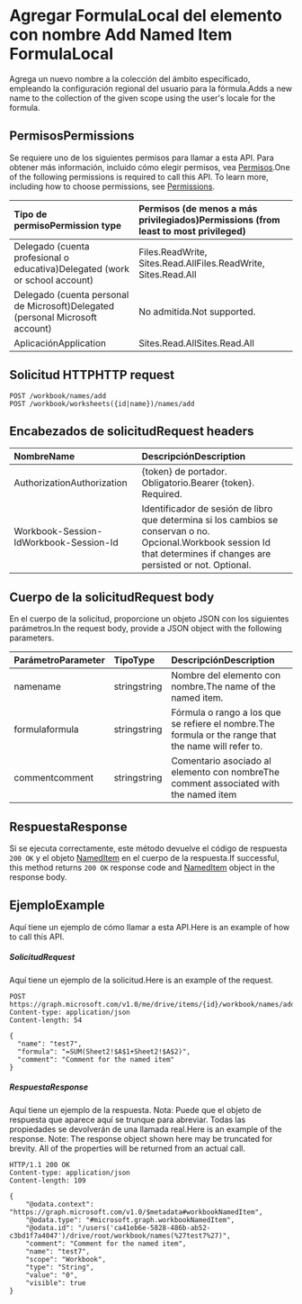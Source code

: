 # <a name="add-named-item-formulalocal"></a><span data-ttu-id="091ee-101">Agregar FormulaLocal del elemento con nombre </span><span class="sxs-lookup"><span data-stu-id="091ee-101">Add Named Item FormulaLocal</span></span>
<span data-ttu-id="091ee-102">Agrega un nuevo nombre a la colección del ámbito especificado, empleando la configuración regional del usuario para la fórmula.</span><span class="sxs-lookup"><span data-stu-id="091ee-102">Adds a new name to the collection of the given scope using the user's locale for the formula.</span></span>

## <a name="permissions"></a><span data-ttu-id="091ee-103">Permisos</span><span class="sxs-lookup"><span data-stu-id="091ee-103">Permissions</span></span>
<span data-ttu-id="091ee-p101">Se requiere uno de los siguientes permisos para llamar a esta API. Para obtener más información, incluido cómo elegir permisos, vea [Permisos](../../../concepts/permissions_reference.md).</span><span class="sxs-lookup"><span data-stu-id="091ee-p101">One of the following permissions is required to call this API. To learn more, including how to choose permissions, see [Permissions](../../../concepts/permissions_reference.md).</span></span>

|<span data-ttu-id="091ee-106">Tipo de permiso</span><span class="sxs-lookup"><span data-stu-id="091ee-106">Permission type</span></span>      | <span data-ttu-id="091ee-107">Permisos (de menos a más privilegiados)</span><span class="sxs-lookup"><span data-stu-id="091ee-107">Permissions (from least to most privileged)</span></span>              |
|:--------------------|:---------------------------------------------------------|
|<span data-ttu-id="091ee-108">Delegado (cuenta profesional o educativa)</span><span class="sxs-lookup"><span data-stu-id="091ee-108">Delegated (work or school account)</span></span> | <span data-ttu-id="091ee-109">Files.ReadWrite, Sites.Read.All</span><span class="sxs-lookup"><span data-stu-id="091ee-109">Files.ReadWrite, Sites.Read.All</span></span>    |
|<span data-ttu-id="091ee-110">Delegado (cuenta personal de Microsoft)</span><span class="sxs-lookup"><span data-stu-id="091ee-110">Delegated (personal Microsoft account)</span></span> | <span data-ttu-id="091ee-111">No admitida.</span><span class="sxs-lookup"><span data-stu-id="091ee-111">Not supported.</span></span>    |
|<span data-ttu-id="091ee-112">Aplicación</span><span class="sxs-lookup"><span data-stu-id="091ee-112">Application</span></span> | <span data-ttu-id="091ee-113">Sites.Read.All</span><span class="sxs-lookup"><span data-stu-id="091ee-113">Sites.Read.All</span></span> |

## <a name="http-request"></a><span data-ttu-id="091ee-114">Solicitud HTTP</span><span class="sxs-lookup"><span data-stu-id="091ee-114">HTTP request</span></span>
<!-- { "blockType": "ignored" } -->
```http
POST /workbook/names/add
POST /workbook/worksheets({id|name})/names/add

```
## <a name="request-headers"></a><span data-ttu-id="091ee-115">Encabezados de solicitud</span><span class="sxs-lookup"><span data-stu-id="091ee-115">Request headers</span></span>
| <span data-ttu-id="091ee-116">Nombre</span><span class="sxs-lookup"><span data-stu-id="091ee-116">Name</span></span>       | <span data-ttu-id="091ee-117">Descripción</span><span class="sxs-lookup"><span data-stu-id="091ee-117">Description</span></span>|
|:---------------|:----------|
| <span data-ttu-id="091ee-118">Authorization</span><span class="sxs-lookup"><span data-stu-id="091ee-118">Authorization</span></span>  | <span data-ttu-id="091ee-p102">{token} de portador. Obligatorio.</span><span class="sxs-lookup"><span data-stu-id="091ee-p102">Bearer {token}. Required.</span></span> |
| <span data-ttu-id="091ee-121">Workbook-Session-Id</span><span class="sxs-lookup"><span data-stu-id="091ee-121">Workbook-Session-Id</span></span>  | <span data-ttu-id="091ee-p103">Identificador de sesión de libro que determina si los cambios se conservan o no. Opcional.</span><span class="sxs-lookup"><span data-stu-id="091ee-p103">Workbook session Id that determines if changes are persisted or not. Optional.</span></span>|

## <a name="request-body"></a><span data-ttu-id="091ee-124">Cuerpo de la solicitud</span><span class="sxs-lookup"><span data-stu-id="091ee-124">Request body</span></span>
<span data-ttu-id="091ee-125">En el cuerpo de la solicitud, proporcione un objeto JSON con los siguientes parámetros.</span><span class="sxs-lookup"><span data-stu-id="091ee-125">In the request body, provide a JSON object with the following parameters.</span></span>

| <span data-ttu-id="091ee-126">Parámetro</span><span class="sxs-lookup"><span data-stu-id="091ee-126">Parameter</span></span>    | <span data-ttu-id="091ee-127">Tipo</span><span class="sxs-lookup"><span data-stu-id="091ee-127">Type</span></span>   |<span data-ttu-id="091ee-128">Descripción</span><span class="sxs-lookup"><span data-stu-id="091ee-128">Description</span></span>|
|:---------------|:--------|:----------|
|<span data-ttu-id="091ee-129">name</span><span class="sxs-lookup"><span data-stu-id="091ee-129">name</span></span>|<span data-ttu-id="091ee-130">string</span><span class="sxs-lookup"><span data-stu-id="091ee-130">string</span></span>|<span data-ttu-id="091ee-131">Nombre del elemento con nombre.</span><span class="sxs-lookup"><span data-stu-id="091ee-131">The name of the named item.</span></span>|
|<span data-ttu-id="091ee-132">formula</span><span class="sxs-lookup"><span data-stu-id="091ee-132">formula</span></span>|<span data-ttu-id="091ee-133">string</span><span class="sxs-lookup"><span data-stu-id="091ee-133">string</span></span>|<span data-ttu-id="091ee-134">Fórmula o rango a los que se refiere el nombre.</span><span class="sxs-lookup"><span data-stu-id="091ee-134">The formula or the range that the name will refer to.</span></span>|
|<span data-ttu-id="091ee-135">comment</span><span class="sxs-lookup"><span data-stu-id="091ee-135">comment</span></span>|<span data-ttu-id="091ee-136">string</span><span class="sxs-lookup"><span data-stu-id="091ee-136">string</span></span>|<span data-ttu-id="091ee-137">Comentario asociado al elemento con nombre</span><span class="sxs-lookup"><span data-stu-id="091ee-137">The comment associated with the named item</span></span>|

## <a name="response"></a><span data-ttu-id="091ee-138">Respuesta</span><span class="sxs-lookup"><span data-stu-id="091ee-138">Response</span></span>

<span data-ttu-id="091ee-139">Si se ejecuta correctamente, este método devuelve el código de respuesta `200 OK` y el objeto [NamedItem](../resources/NamedItem.md) en el cuerpo de la respuesta.</span><span class="sxs-lookup"><span data-stu-id="091ee-139">If successful, this method returns `200 OK` response code and [NamedItem](../resources/NamedItem.md) object in the response body.</span></span>

## <a name="example"></a><span data-ttu-id="091ee-140">Ejemplo</span><span class="sxs-lookup"><span data-stu-id="091ee-140">Example</span></span>
<span data-ttu-id="091ee-141">Aquí tiene un ejemplo de cómo llamar a esta API.</span><span class="sxs-lookup"><span data-stu-id="091ee-141">Here is an example of how to call this API.</span></span>

##### <a name="request"></a><span data-ttu-id="091ee-142">Solicitud</span><span class="sxs-lookup"><span data-stu-id="091ee-142">Request</span></span>
<span data-ttu-id="091ee-143">Aquí tiene un ejemplo de la solicitud.</span><span class="sxs-lookup"><span data-stu-id="091ee-143">Here is an example of the request.</span></span>

<!-- {
  "blockType": "request",
  "name": "NamedItemcollection_add"
}-->
```http
POST https://graph.microsoft.com/v1.0/me/drive/items/{id}/workbook/names/addFormulaLocal
Content-type: application/json
Content-length: 54

{
  "name": "test7",
  "formula": "=SUM(Sheet2!$A$1+Sheet2!$A$2)",
  "comment": "Comment for the named item"
}
```

##### <a name="response"></a><span data-ttu-id="091ee-144">Respuesta</span><span class="sxs-lookup"><span data-stu-id="091ee-144">Response</span></span>
<span data-ttu-id="091ee-p104">Aquí tiene un ejemplo de la respuesta. Nota: Puede que el objeto de respuesta que aparece aquí se trunque para abreviar. Todas las propiedades se devolverán de una llamada real.</span><span class="sxs-lookup"><span data-stu-id="091ee-p104">Here is an example of the response. Note: The response object shown here may be truncated for brevity. All of the properties will be returned from an actual call.</span></span>
<!-- {
  "blockType": "response",
  "truncated": true,
  "@odata.type": "microsoft.graph.namedItem"
} -->
```http
HTTP/1.1 200 OK
Content-type: application/json
Content-length: 109

{
    "@odata.context": "https://graph.microsoft.com/v1.0/$metadata#workbookNamedItem",
    "@odata.type": "#microsoft.graph.workbookNamedItem",
    "@odata.id": "/users('ca41eb6e-5828-486b-ab52-c3bd1f7a4047')/drive/root/workbook/names(%27test7%27)",
    "comment": "Comment for the named item",
    "name": "test7",
    "scope": "Workbook",
    "type": "String",
    "value": "0",
    "visible": true
}
```


<!-- uuid: 8fcb5dbc-d5aa-4681-8e31-b001d5168d79
2015-10-25 14:57:30 UTC -->
<!-- {
  "type": "#page.annotation",
  "description": "NamedItemCollection: add",
  "keywords": "",
  "section": "documentation",
  "tocPath": ""
}-->
